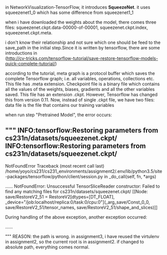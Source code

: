 in NetworkVisualization-TensorFlow, it introduces **SqueezeNet**. it uses squeezenet1_0 which has some difference from squeezenet1_1
  
when i have downloaded the weights about the model, there comes three files: squeezenet.ckpt.data-00000-of-00001, 
squeezenet.ckpt.index, squeezenet.ckpt.meta. 

i don't know their relationship and not sure which one should be feed to the save_path in the initial step.Since it is written by tensorflow, there are some introductions in  
(http://cv-tricks.com/tensorflow-tutorial/save-restore-tensorflow-models-quick-complete-tutorial/)

according to the tutorial, meta graph is a protocol buffer which saves the complete Tensorflow graph; i.e. all variables, 
operations, collections etc. This file has .meta extension. Checkpoint file is a binary file which contains all the values of 
the weights, biases, gradients and all the other variables saved. This file has an extension .ckpt. 
However, Tensorflow has changed this from version 0.11. Now, instead of single .ckpt file, we have two files: data file is 
the file that contains our training variables

when run step "Pretrained Model", the error occurs:

"""
INFO:tensorflow:Restoring parameters from cs231n/datasets/squeezenet.ckpt/
INFO:tensorflow:Restoring parameters from cs231n/datasets/squeezenet.ckpt/
---------------------------------------------------------------------------
NotFoundError                             Traceback (most recent call last)
/home/yoyo/cs231/cs231_environments/assignment2/.env/lib/python3.5/site-packages/tensorflow/python/client/session.py in _do_call(self, fn, *args)
  
......
NotFoundError: Unsuccessful TensorSliceReader constructor: Failed to find any matching files for cs231n/datasets/squeezenet.ckpt/
	 [[Node: save/RestoreV2_51 = RestoreV2[dtypes=[DT_FLOAT], _device="/job:localhost/replica:0/task:0/cpu:0"](_arg_save/Const_0_0, save/RestoreV2_51/tensor_names, save/RestoreV2_51/shape_and_slices)]]

During handling of the above exception, another exception occurred:

......

"""
REASON:
	the path is wrong. in assignment3, i have reused the virtulenv in assignment2, so the current root is in assignment2. 
	if changed to absolute path, everything comes normal.
